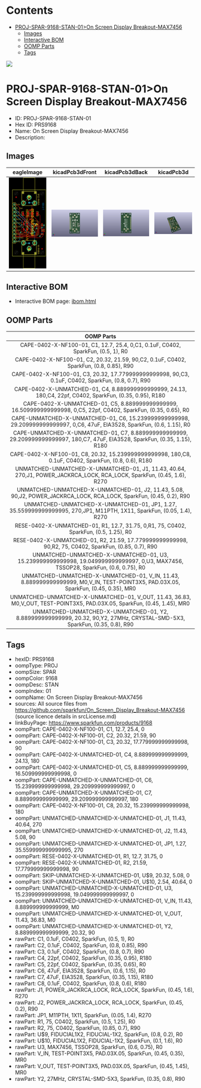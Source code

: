 



Contents
========

* [PROJ-SPAR-9168-STAN-01>On Screen Display Breakout-MAX7456](#proj-spar-9168-stan-01on-screen-display-breakout-max7456)
	* [Images](#images)
	* [Interactive BOM](#interactive-bom)
	* [OOMP Parts](#oomp-parts)
	* [Tags](#tags)
  
![][im]
# PROJ-SPAR-9168-STAN-01>On Screen Display Breakout-MAX7456

- ID: PROJ-SPAR-9168-STAN-01
- Hex ID: PRS9168
- Name: On Screen Display Breakout-MAX7456
- Description: 

## Images
  
  

|eagleImage|kicadPcb3dFront|kicadPcb3dBack|kicadPcb3d|
| :---: | :---: | :---: | :---: |
|[![eagleImage](eagleImage_140.png)](eagleImage_600.png)|[![kicadPcb3dFront](kicadPcb3dFront_140.png)](kicadPcb3dFront_600.png)|[![kicadPcb3dBack](kicadPcb3dBack_140.png)](kicadPcb3dBack_600.png)|[![kicadPcb3d](kicadPcb3d_140.png)](kicadPcb3d_600.png)|

## Interactive BOM

- Interactive BOM page: [ibom.html](kicad/bom/ibom.html)

## OOMP Parts
  

|OOMP Parts|
| :---: |
|CAPE-0402-X-NF100-01, C1, 12.7, 25.4, 0,C1, 0.1uF, C0402, SparkFun, (0.5, 1), R0|
|CAPE-0402-X-NF100-01, C2, 20.32, 21.59, 90,C2, 0.1uF, C0402, SparkFun, (0.8, 0.85), R90|
|CAPE-0402-X-NF100-01, C3, 20.32, 17.779999999999998, 90,C3, 0.1uF, C0402, SparkFun, (0.8, 0.7), R90|
|CAPE-0402-X-UNMATCHED-01, C4, 8.889999999999999, 24.13, 180,C4, 22pf, C0402, SparkFun, (0.35, 0.95), R180|
|CAPE-0402-X-UNMATCHED-01, C5, 8.889999999999999, 16.509999999999998, 0,C5, 22pf, C0402, SparkFun, (0.35, 0.65), R0|
|CAPE-UNMATCHED-X-UNMATCHED-01, C6, 15.239999999999998, 29.209999999999997, 0,C6, 47uF, EIA3528, SparkFun, (0.6, 1.15), R0|
|CAPE-UNMATCHED-X-UNMATCHED-01, C7, 8.889999999999999, 29.209999999999997, 180,C7, 47uF, EIA3528, SparkFun, (0.35, 1.15), R180|
|CAPE-0402-X-NF100-01, C8, 20.32, 15.239999999999998, 180,C8, 0.1uF, C0402, SparkFun, (0.8, 0.6), R180|
|UNMATCHED-UNMATCHED-X-UNMATCHED-01, J1, 11.43, 40.64, 270,J1, POWER_JACKRCA_LOCK, RCA_LOCK, SparkFun, (0.45, 1.6), R270|
|UNMATCHED-UNMATCHED-X-UNMATCHED-01, J2, 11.43, 5.08, 90,J2, POWER_JACKRCA_LOCK, RCA_LOCK, SparkFun, (0.45, 0.2), R90|
|UNMATCHED-UNMATCHED-X-UNMATCHED-01, JP1, 1.27, 35.559999999999995, 270,JP1, M11PTH, 1X11, SparkFun, (0.05, 1.4), R270|
|RESE-0402-X-UNMATCHED-01, R1, 12.7, 31.75, 0,R1, 75, C0402, SparkFun, (0.5, 1.25), R0|
|RESE-0402-X-UNMATCHED-01, R2, 21.59, 17.779999999999998, 90,R2, 75, C0402, SparkFun, (0.85, 0.7), R90|
|UNMATCHED-UNMATCHED-X-UNMATCHED-01, U3, 15.239999999999998, 19.049999999999997, 0,U3, MAX7456, TSSOP28, SparkFun, (0.6, 0.75), R0|
|UNMATCHED-UNMATCHED-X-UNMATCHED-01, V_IN, 11.43, 8.889999999999999, M0,V_IN, TEST-POINT3X5, PAD.03X.05, SparkFun, (0.45, 0.35), MR0|
|UNMATCHED-UNMATCHED-X-UNMATCHED-01, V_OUT, 11.43, 36.83, M0,V_OUT, TEST-POINT3X5, PAD.03X.05, SparkFun, (0.45, 1.45), MR0|
|UNMATCHED-UNMATCHED-X-UNMATCHED-01, Y2, 8.889999999999999, 20.32, 90,Y2, 27MHz, CRYSTAL-SMD-5X3, SparkFun, (0.35, 0.8), R90|

## Tags

- hexID: PRS9168
- oompType: PROJ
- oompSize: SPAR
- oompColor: 9168
- oompDesc: STAN
- oompIndex: 01
- oompName: On Screen Display Breakout-MAX7456
- sources: All source files from https://github.com/sparkfun/On_Screen_Display_Breakout-MAX7456 (source licence details in srcLicense.md)
- linkBuyPage: https://www.sparkfun.com/products/9168
- oompPart: CAPE-0402-X-NF100-01, C1, 12.7, 25.4, 0
- oompPart: CAPE-0402-X-NF100-01, C2, 20.32, 21.59, 90
- oompPart: CAPE-0402-X-NF100-01, C3, 20.32, 17.779999999999998, 90
- oompPart: CAPE-0402-X-UNMATCHED-01, C4, 8.889999999999999, 24.13, 180
- oompPart: CAPE-0402-X-UNMATCHED-01, C5, 8.889999999999999, 16.509999999999998, 0
- oompPart: CAPE-UNMATCHED-X-UNMATCHED-01, C6, 15.239999999999998, 29.209999999999997, 0
- oompPart: CAPE-UNMATCHED-X-UNMATCHED-01, C7, 8.889999999999999, 29.209999999999997, 180
- oompPart: CAPE-0402-X-NF100-01, C8, 20.32, 15.239999999999998, 180
- oompPart: UNMATCHED-UNMATCHED-X-UNMATCHED-01, J1, 11.43, 40.64, 270
- oompPart: UNMATCHED-UNMATCHED-X-UNMATCHED-01, J2, 11.43, 5.08, 90
- oompPart: UNMATCHED-UNMATCHED-X-UNMATCHED-01, JP1, 1.27, 35.559999999999995, 270
- oompPart: RESE-0402-X-UNMATCHED-01, R1, 12.7, 31.75, 0
- oompPart: RESE-0402-X-UNMATCHED-01, R2, 21.59, 17.779999999999998, 90
- oompPart: SKIP-UNMATCHED-X-UNMATCHED-01, U$9, 20.32, 5.08, 0
- oompPart: SKIP-UNMATCHED-X-UNMATCHED-01, U$10, 2.54, 40.64, 0
- oompPart: UNMATCHED-UNMATCHED-X-UNMATCHED-01, U3, 15.239999999999998, 19.049999999999997, 0
- oompPart: UNMATCHED-UNMATCHED-X-UNMATCHED-01, V_IN, 11.43, 8.889999999999999, M0
- oompPart: UNMATCHED-UNMATCHED-X-UNMATCHED-01, V_OUT, 11.43, 36.83, M0
- oompPart: UNMATCHED-UNMATCHED-X-UNMATCHED-01, Y2, 8.889999999999999, 20.32, 90
- rawPart: C1, 0.1uF, C0402, SparkFun, (0.5, 1), R0
- rawPart: C2, 0.1uF, C0402, SparkFun, (0.8, 0.85), R90
- rawPart: C3, 0.1uF, C0402, SparkFun, (0.8, 0.7), R90
- rawPart: C4, 22pf, C0402, SparkFun, (0.35, 0.95), R180
- rawPart: C5, 22pf, C0402, SparkFun, (0.35, 0.65), R0
- rawPart: C6, 47uF, EIA3528, SparkFun, (0.6, 1.15), R0
- rawPart: C7, 47uF, EIA3528, SparkFun, (0.35, 1.15), R180
- rawPart: C8, 0.1uF, C0402, SparkFun, (0.8, 0.6), R180
- rawPart: J1, POWER_JACKRCA_LOCK, RCA_LOCK, SparkFun, (0.45, 1.6), R270
- rawPart: J2, POWER_JACKRCA_LOCK, RCA_LOCK, SparkFun, (0.45, 0.2), R90
- rawPart: JP1, M11PTH, 1X11, SparkFun, (0.05, 1.4), R270
- rawPart: R1, 75, C0402, SparkFun, (0.5, 1.25), R0
- rawPart: R2, 75, C0402, SparkFun, (0.85, 0.7), R90
- rawPart: U$9, FIDUCIAL1X2, FIDUCIAL-1X2, SparkFun, (0.8, 0.2), R0
- rawPart: U$10, FIDUCIAL1X2, FIDUCIAL-1X2, SparkFun, (0.1, 1.6), R0
- rawPart: U3, MAX7456, TSSOP28, SparkFun, (0.6, 0.75), R0
- rawPart: V_IN, TEST-POINT3X5, PAD.03X.05, SparkFun, (0.45, 0.35), MR0
- rawPart: V_OUT, TEST-POINT3X5, PAD.03X.05, SparkFun, (0.45, 1.45), MR0
- rawPart: Y2, 27MHz, CRYSTAL-SMD-5X3, SparkFun, (0.35, 0.8), R90



[im]: kicadPcb3d_450.png
